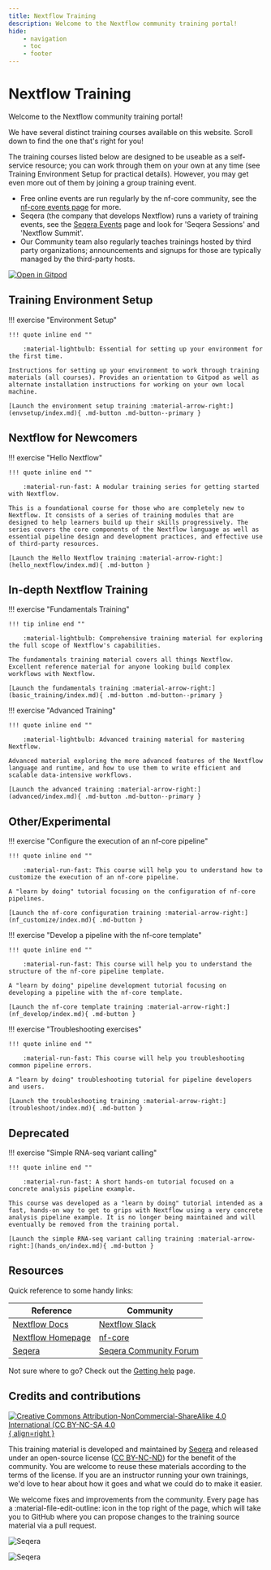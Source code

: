 ```yaml
---
title: Nextflow Training
description: Welcome to the Nextflow community training portal!
hide:
    - navigation
    - toc
    - footer
---
```


# Nextflow Training

Welcome to the Nextflow community training portal!

We have several distinct training courses available on this website. Scroll down to find the one that's right for you!

The training courses listed below are designed to be useable as a self-service resource; you can work through them on your own at any time (see Training Environment Setup for practical details). However, you may get even more out of them by joining a group training event.

-   Free online events are run regularly by the nf-core community, see the [nf-core events page](https://nf-co.re/events) for more.
-   Seqera (the company that develops Nextflow) runs a variety of training events, see the [Seqera Events](https://seqera.io/events/) page and look for 'Seqera Sessions' and 'Nextflow Summit'.
-   Our Community team also regularly teaches trainings hosted by third party organizations; announcements and signups for those are typically managed by the third-party hosts.

[![Open in Gitpod](https://img.shields.io/badge/Gitpod-%20Open%20in%20Gitpod-908a85?logo=gitpod)](https://gitpod.io/#https://github.com/nextflow-io/training)

## Training Environment Setup

!!! exercise "Environment Setup"

    !!! quote inline end ""

        :material-lightbulb: Essential for setting up your environment for the first time.

    Instructions for setting up your environment to work through training materials (all courses). Provides an orientation to Gitpod as well as alternate installation instructions for working on your own local machine.

    [Launch the environment setup training :material-arrow-right:](envsetup/index.md){ .md-button .md-button--primary }

## Nextflow for Newcomers

!!! exercise "Hello Nextflow"

    !!! quote inline end ""

        :material-run-fast: A modular training series for getting started with Nextflow.

    This is a foundational course for those who are completely new to Nextflow. It consists of a series of training modules that are designed to help learners build up their skills progressively. The series covers the core components of the Nextflow language as well as essential pipeline design and development practices, and effective use of third-party resources.

    [Launch the Hello Nextflow training :material-arrow-right:](hello_nextflow/index.md){ .md-button }

## In-depth Nextflow Training

!!! exercise "Fundamentals Training"

    !!! tip inline end ""

        :material-lightbulb: Comprehensive training material for exploring the full scope of Nextflow's capabilities.

    The fundamentals training material covers all things Nextflow. Excellent reference material for anyone looking build complex workflows with Nextflow.

    [Launch the fundamentals training :material-arrow-right:](basic_training/index.md){ .md-button .md-button--primary }

!!! exercise "Advanced Training"

    !!! quote inline end ""

        :material-lightbulb: Advanced training material for mastering Nextflow.

    Advanced material exploring the more advanced features of the Nextflow language and runtime, and how to use them to write efficient and scalable data-intensive workflows.

    [Launch the advanced training :material-arrow-right:](advanced/index.md){ .md-button .md-button--primary }

## Other/Experimental

!!! exercise "Configure the execution of an nf-core pipeline"

    !!! quote inline end ""

        :material-run-fast: This course will help you to understand how to customize the execution of an nf-core pipeline.

    A "learn by doing" tutorial focusing on the configuration of nf-core pipelines.

    [Launch the nf-core configuration training :material-arrow-right:](nf_customize/index.md){ .md-button }

!!! exercise "Develop a pipeline with the nf-core template"

    !!! quote inline end ""

        :material-run-fast: This course will help you to understand the structure of the nf-core pipeline template.

    A "learn by doing" pipeline development tutorial focusing on developing a pipeline with the nf-core template.

    [Launch the nf-core template training :material-arrow-right:](nf_develop/index.md){ .md-button }

!!! exercise "Troubleshooting exercises"

    !!! quote inline end ""

        :material-run-fast: This course will help you troubleshooting common pipeline errors.

    A "learn by doing" troubleshooting tutorial for pipeline developers and users.

    [Launch the troubleshooting training :material-arrow-right:](troubleshoot/index.md){ .md-button }

## Deprecated

!!! exercise "Simple RNA-seq variant calling"

    !!! quote inline end ""

        :material-run-fast: A short hands-on tutorial focused on a concrete analysis pipeline example.

    This course was developed as a "learn by doing" tutorial intended as a fast, hands-on way to get to grips with Nextflow using a very concrete analysis pipeline example. It is no longer being maintained and will eventually be removed from the training portal.

    [Launch the simple RNA-seq variant calling training :material-arrow-right:](hands_on/index.md){ .md-button }

## Resources

Quick reference to some handy links:

| Reference                                                   |  Community                                                   |
| ----------------------------------------------------------- | ------------------------------------------------------------ |
| [Nextflow Docs](https://nextflow.io/docs/latest/index.html) | [Nextflow Slack](https://www.nextflow.io/slack-invite.html)  |
| [Nextflow Homepage](https://nextflow.io/)                   | [nf-core](https://nf-co.re/)                                 |
| [Seqera](https://seqera.io/)                                | [Seqera Community Forum](https://community.seqera.io)        |

Not sure where to go? Check out the [Getting help](help.md) page.

## Credits and contributions

[![Creative Commons Attribution-NonCommercial-ShareAlike 4.0 International (CC BY-NC-SA 4.0](assets/img/cc_by-nc-nd.svg){ align=right }](https://creativecommons.org/licenses/by-nc-nd/4.0/)

This training material is developed and maintained by [Seqera](https://seqera.io) and released under an open-source license ([CC BY-NC-ND](https://creativecommons.org/licenses/by-nc-nd/4.0/)) for the benefit of the community. You are welcome to reuse these materials according to the terms of the license. If you are an instructor running your own trainings, we'd love to hear about how it goes and what we could do to make it easier.

We welcome fixes and improvements from the community. Every page has a :material-file-edit-outline: icon in the top right of the page, which will take you to GitHub where you can propose changes to the training source material via a pull request.

<div markdown class="homepage_logos">

![Seqera](assets/img/seqera_logo.png#only-light)

![Seqera](assets/img/seqera_logo_dark.png#only-dark)

</div>
